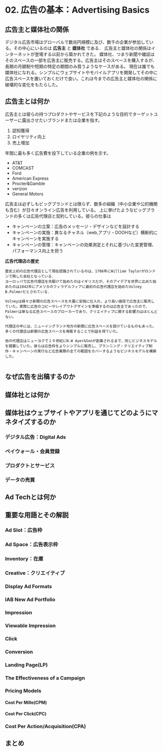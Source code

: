 # 02. 広告の基本：Advertising Basics  

## 広告主と媒体社の関係

デジタル広告市場はグローバルで数兆円規模に及び、数千の企業が参加している。その中心にいるのは **広告主** と **媒体社** である．
広告主と媒体社の関係はインターネットが登場する以前から築かれてきた。
媒体社、つまり新聞や雑誌はそのスペースの一部を広告主に販売する。広告主はそのスペースを購入するが、長期の月額制や短期の特定の期間のみ買うようなケースがある。
現在は誰でも媒体社になれる。シンプルにウェブサイトやモバイルアプリを開発してその中に広告スペースを置いておくだけで良い。これは今までの広告主と媒体社の関係に破壊的な変化をもたらした。

## 広告主とは何か

広告主とは彼らの持つプロダクトやサービスを下記のような目的でターゲットユーザーに露出させたいブランドまたは企業を指す。

1. 認知獲得
2. ロイヤリティ向上
3. 売上増加

年間に最も多く広告費を投下している企業の例を示す。

- AT&T
- COMCAST
- Ford
- American Express
- Procter&Gamble
- verizon
- General Motors

広告主は必ずしもビッグブランドとは限らず、数多の組織（中小企業や公的機関も含む）が日々オンライン広告を利用している。
上に挙げたようなビッグブランドの多くは広告代理店と契約している。彼らの仕事は

- キャンペーンの立案：広告のメッセージ・デザインなどを設計する
- キャンペーンの実施：異なるチャネル（web,アプリ・DOOHなど）横断的にキャンペーンを実施する
- キャンペーンの管理：キャンペーンの効果測定とそれに基づいた変更管理、パフォーマンス向上を担う

**広告代理店の歴史**

```
歴史上初の広告代理店として現在認識されているのは、1786年にWilliam Taylorがロンドンで興した会社となっている．
ヨーロッパで広告代理店を先駆けて始めたのはイギリスだが、そのアイデアを世界に広めた始めたのは1842年にアメリカのフィラデルフィアに最初の広告代理店を始めたVolney B.Palmerだとされている．

Volneyは様々さ新聞の広告スペースを大量に安価に仕入れ、より高い値段で広告主に販売していた。実際に広告のコピーやレイアウトデザインを準備するのは広告主であったので、Palmerは単なる広告スペースのブローカーであり、クリエイティブに関する影響力はほとんどない。

代理店の中には、ニューイングランド地方の新聞に広告スペースを設けているものもあった。多くの代理店は新聞の広告スペースを再販することで利益を得ていた。

他の代理店はニューヨクで１９世紀にN.W Ayer&Sonが創業されるまで、同じビジネスモデルを踏襲していた。彼らは広告枠をよりシンプルに販売し、プランニング・クリエイティブ制作・キャンペーンの実行など広告業務の全ての範囲をカバーするようなビジネスモデルを構築した。


```

## なぜ広告を出稿するのか

## 媒体社とは何か

## 媒体社はウェブサイトやアプリを通じてどのようにマネタイズするのか

### デジタル広告：Digital Ads

### ペイウォール・会員登録

### プロダクトとサービス

### データの売買  

## Ad Techとは何か

## 重要な用語とその解説

### Ad Slot：広告枠

### Ad Space：広告表示枠

### Inventory：在庫

### Creative：クリエイティブ

### Display Ad Formats

### IAB New Ad Portfolio

### Impression

### Viewable Impression

### Click

### Conversion

### Landing Page(LP)

### The Effectiveness of a Campaign

### Pricing Models

#### Cost Per Mille(CPM)

#### Cost Per Click(CPC)

### Cost Per Action/Acquisition(CPA)


###

## まとめ
